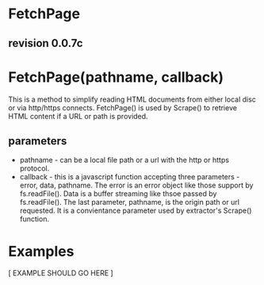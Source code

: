 FetchPage
=========
revision 0.0.7c
---------------

# FetchPage(pathname, callback)

This is a method to simplify reading HTML documents from either local disc or via http/https connects. FetchPage() is used by Scrape() to retrieve HTML content if a URL or path is provided.


## parameters

* pathname - can be a local file path or a url with the http or https protocol.
* callback - this is a javascript function accepting three parameters - error, data, pathname. The error is an error object like those support by fs.readFile(). Data is a buffer streaming like thsoe passed by fs.readFile(). The last parameter, pathname, is the origin path or url requested. It is a convientance parameter used by extractor's Scrape() function.

# Examples

[ EXAMPLE SHOULD GO HERE ]
